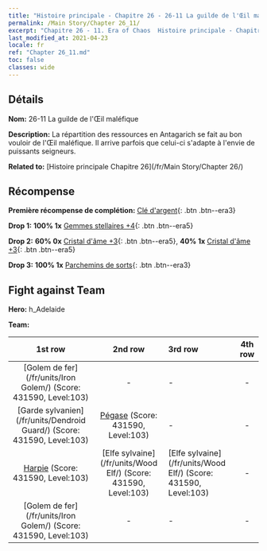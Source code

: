 ```yaml
---
title: "Histoire principale - Chapitre 26 - 26-11 La guilde de l'Œil maléfique"
permalink: /Main Story/Chapter 26_11/
excerpt: "Chapitre 26 - 11. Era of Chaos  Histoire principale - Chapitre 26_11. 26-11 La guilde de l'Œil maléfique"
last_modified_at: 2021-04-23
locale: fr
ref: "Chapter 26_11.md"
toc: false
classes: wide
---
```


## Détails

 **Nom:** 26-11 La guilde de l'Œil maléfique

 **Description:** La répartition des ressources en Antagarich se fait au bon vouloir de l'Œil maléfique. Il arrive parfois que celui-ci s'adapte à l'envie de puissants seigneurs.

 **Related to:** [Histoire principale Chapitre 26](/fr/Main Story/Chapter 26/)

## Récompense

 **Première récompense de complétion:** [Clé d'argent](/ItemsFR/con_693/){: .btn .btn--era3}

 **Drop 1:** **100% 1x** [Gemmes stellaires +4](/ItemsFR/mat_93/){: .btn .btn--era5}

 **Drop 2:** **60% 0x** [Cristal d'âme +3](/ItemsFR/mat_87/){: .btn .btn--era5}, **40% 1x** [Cristal d'âme +3](/ItemsFR/mat_87/){: .btn .btn--era5}

 **Drop 3:** **100% 1x** [Parchemins de sorts](/ItemsFR/con_694/){: .btn .btn--era3}


## Fight against Team
 **Hero:** h_Adelaide

 **Team:**


  | 1st row | 2nd row | 3rd row | 4th row |
  |:----:|:----:|:----|:----:|
  | [Golem de fer](/fr/units/Iron Golem/) (Score: 431590, Level:103)  | - | - | - |
  | [Garde sylvanien](/fr/units/Dendroid Guard/) (Score: 431590, Level:103)  | [Pégase](/fr/units/Pegasus/) (Score: 431590, Level:103)  | - | - |
  | [Harpie](/fr/units/Harpy/) (Score: 431590, Level:103)  | [Elfe sylvaine](/fr/units/Wood Elf/) (Score: 431590, Level:103)  | [Elfe sylvaine](/fr/units/Wood Elf/) (Score: 431590, Level:103)  | - |
  | [Golem de fer](/fr/units/Iron Golem/) (Score: 431590, Level:103)  | - | - | - |


